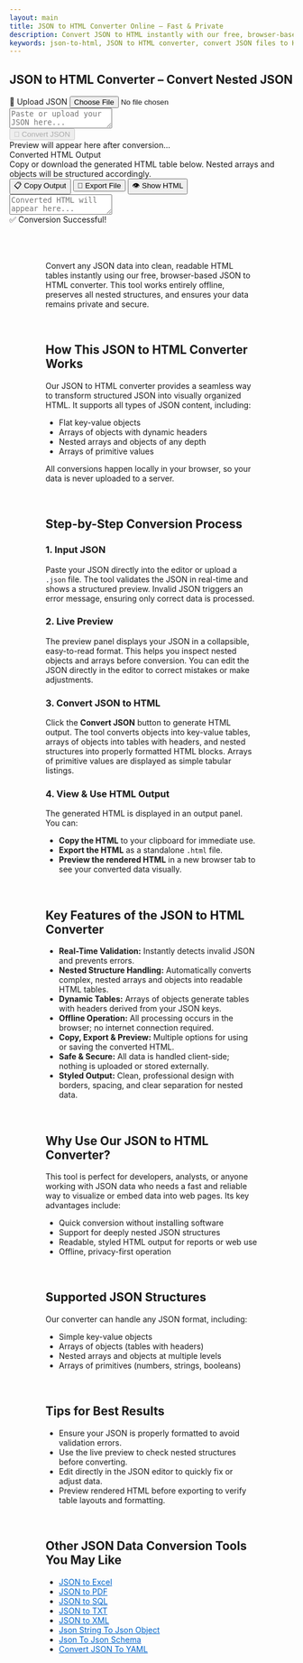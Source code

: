 ```yaml
---
layout: main
title: JSON to HTML Converter Online – Fast & Private
description: Convert JSON to HTML instantly with our free, browser-based tool. Generate clean, web-ready HTML tables from JSON files.
keywords: json-to-html, JSON to HTML converter, convert JSON files to HTML, online JSON to HTML tool, free JSON to HTML
---
```

<section>
<h1>JSON to HTML Converter – Convert Nested JSON</h1>
</section>
<script src="https://cdnjs.cloudflare.com/ajax/libs/xlsx/0.18.5/xlsx.full.min.js"></script>
<script src="https://code.jquery.com/jquery-3.6.0.min.js"></script>
<script src="https://cdn.jsdelivr.net/npm/jsonview@1.2.0/dist/jquery.jsonview.min.js"></script>
<link href="https://cdn.jsdelivr.net/npm/jsonview@1.2.0/dist/jquery.jsonview.min.css" rel="stylesheet">

<div class="jsonx-container">
  <!-- Top Panel -->
  <div class="jsonx-panel">
    <div class="jsonx-pane-container">
      <!-- Left JSON Editor Pane -->
      <div class="jsonx-pane">
        <div class="jsonx-header" style="justify-content: space-between;">
          <div class="jsonx-title"></div>
          <label class="jsonx-btn jsonx-upload-label" id="uploadBtnJson">
            📂 Upload JSON
            <input id="fileInputJson" type="file" accept=".json,application/json">
          </label>
        </div>
        <textarea id="jsonInputEditor" class="jsonx-editor" placeholder="Paste or upload your JSON here..."></textarea>
      </div>
      <!-- Right Preview + Convert Pane -->
      <div class="jsonx-pane">
        <div class="jsonx-header" style="justify-content: space-between;">
          <div class="jsonx-title"></div>
          <button class="jsonx-btn primary" id="convertBtnJson" disabled>🔄 Convert JSON</button>
        </div>
        <div id="jsonPreviewArea" class="jsonx-preview">
          <div class="jsonx-placeholder">Preview will appear here after conversion...</div>
        </div>
      </div>
    </div>
  </div>
</div>

<div id="convertedFile"></div>
 <!-- HTML Output Section -->
 <div class="jsonx-container">
  <div class="jsonx-panel" id="outputPanel">
    <div class="jsonx-header">
      <div>
        <div class="jsonx-title">Converted HTML Output</div>
        <div class="jsonx-small">Copy or download the generated HTML table below. Nested arrays and objects will be structured accordingly.</div>
      </div>
      <div class="jsonx-controls">
        <button class="jsonx-btn" id="copyOutputBtn">📋 Copy Output</button>
        <button class="jsonx-btn" id="exportOutputBtn">💾 Export File</button>
        <button class="jsonx-btn" id="showHtmlBtn">👁️ Show HTML</button>
      </div>
   </div>
    <textarea id="outputArea" class="jsonx-output" placeholder="Converted HTML will appear here..." readonly></textarea>
  </div>
</div>

<!-- Toast -->
<div id="toastJson" class="jsonx-toast">✅ Conversion Successful!</div>

<script src="/assets/js/json-to-html.js"></script>

<div style="margin:4rem;">

  <!-- H1: Main Title -->
  <p>Convert any JSON data into clean, readable HTML tables instantly using our free, browser-based JSON to HTML converter. This tool works entirely offline, preserves all nested structures, and ensures your data remains private and secure.</p>
<br>
  <!-- H2: How This Tool Works -->
  <h2>How This JSON to HTML Converter Works</h2>
  <p>Our JSON to HTML converter provides a seamless way to transform structured JSON into visually organized HTML. It supports all types of JSON content, including:</p>
  <ul>
    <li>Flat key-value objects</li>
    <li>Arrays of objects with dynamic headers</li>
    <li>Nested arrays and objects of any depth</li>
    <li>Arrays of primitive values</li>
  </ul>
  <p>All conversions happen locally in your browser, so your data is never uploaded to a server.</p>
<br>
  <!-- H2: Step-by-Step Conversion Process -->
  <h2>Step-by-Step Conversion Process</h2>

  <!-- H3: Step 1 -->
  <h3>1. Input JSON</h3>
  <p>Paste your JSON directly into the editor or upload a <code>.json</code> file. The tool validates the JSON in real-time and shows a structured preview. Invalid JSON triggers an error message, ensuring only correct data is processed.</p>

  <!-- H3: Step 2 -->
  <h3>2. Live Preview</h3>
  <p>The preview panel displays your JSON in a collapsible, easy-to-read format. This helps you inspect nested objects and arrays before conversion. You can edit the JSON directly in the editor to correct mistakes or make adjustments.</p>

  <!-- H3: Step 3 -->
  <h3>3. Convert JSON to HTML</h3>
  <p>Click the <strong>Convert JSON</strong> button to generate HTML output. The tool converts objects into key-value tables, arrays of objects into tables with headers, and nested structures into properly formatted HTML blocks. Arrays of primitive values are displayed as simple tabular listings.</p>

  <!-- H3: Step 4 -->
  <h3>4. View & Use HTML Output</h3>
  <p>The generated HTML is displayed in an output panel. You can:</p>
  <ul>
    <li><strong>Copy the HTML</strong> to your clipboard for immediate use.</li>
    <li><strong>Export the HTML</strong> as a standalone <code>.html</code> file.</li>
    <li><strong>Preview the rendered HTML</strong> in a new browser tab to see your converted data visually.</li>
  </ul>
<br>
  <!-- H2: Key Features -->
  <h2>Key Features of the JSON to HTML Converter</h2>
  <ul>
    <li><strong>Real-Time Validation:</strong> Instantly detects invalid JSON and prevents errors.</li>
    <li><strong>Nested Structure Handling:</strong> Automatically converts complex, nested arrays and objects into readable HTML tables.</li>
    <li><strong>Dynamic Tables:</strong> Arrays of objects generate tables with headers derived from your JSON keys.</li>
    <li><strong>Offline Operation:</strong> All processing occurs in the browser; no internet connection required.</li>
    <li><strong>Copy, Export & Preview:</strong> Multiple options for using or saving the converted HTML.</li>
    <li><strong>Safe & Secure:</strong> All data is handled client-side; nothing is uploaded or stored externally.</li>
    <li><strong>Styled Output:</strong> Clean, professional design with borders, spacing, and clear separation for nested data.</li>
  </ul>
<br>
  <!-- H2: Why Use This Tool -->
  <h2>Why Use Our JSON to HTML Converter?</h2>
  <p>This tool is perfect for developers, analysts, or anyone working with JSON data who needs a fast and reliable way to visualize or embed data into web pages. Its key advantages include:</p>
  <ul>
    <li>Quick conversion without installing software</li>
    <li>Support for deeply nested JSON structures</li>
    <li>Readable, styled HTML output for reports or web use</li>
    <li>Offline, privacy-first operation</li>
  </ul>
<br>
  <!-- H2: Supported JSON Structures -->
  <h2>Supported JSON Structures</h2>
  <p>Our converter can handle any JSON format, including:</p>
  <ul>
    <li>Simple key-value objects</li>
    <li>Arrays of objects (tables with headers)</li>
    <li>Nested arrays and objects at multiple levels</li>
    <li>Arrays of primitives (numbers, strings, booleans)</li>
  </ul>
<br>
  <!-- H2: Tips for Best Results -->
  <h2>Tips for Best Results</h2>
  <ul>
    <li>Ensure your JSON is properly formatted to avoid validation errors.</li>
    <li>Use the live preview to check nested structures before converting.</li>
    <li>Edit directly in the JSON editor to quickly fix or adjust data.</li>
    <li>Preview rendered HTML before exporting to verify table layouts and formatting.</li>
  </ul>
<br>
<h2>Other JSON Data Conversion Tools You May Like</h2>
<ul>
  <li><a href="json-to-excel" style="color:#0066cc; text-decoration:underline;">JSON to Excel</a></li>
  <li><a href="json-to-pdf" style="color:#0066cc; text-decoration:underline;">JSON to PDF</a></li>
  <li><a href="json-to-sql" style="color:#0066cc; text-decoration:underline;">JSON to SQL</a></li>
  <li><a href="json-to-txt" style="color:#0066cc; text-decoration:underline;">JSON to TXT</a></li>
  <li><a href="json-to-xml" style="color:#0066cc; text-decoration:underline;">JSON to XML</a></li>
  <li><a href="json-string-to-json-object" style="color:#0066cc; text-decoration:underline;">Json String To Json Object</a></li>
  <li><a href="json-to-json-schema" style="color:#0066cc; text-decoration:underline;">Json To Json Schema</a></li>
  <li><a href="json-to-yaml" style="color:#0066cc; text-decoration:underline;">Convert JSON To YAML</a></li>
</ul>
  
</div>

<!-- ✅ WebApplication Schema -->
<script type="application/ld+json">
{
  "@context": "https://schema.org",
  "@type": "WebApplication",
  "name": "JSON to HTML Converter",
  "alternateName": "Convert JSON Files to HTML Online",
  "operatingSystem": "Any",
  "applicationCategory": "UtilityApplication",
  "applicationSubCategory": "File Conversion",
  "description": "Convert JSON data into structured HTML instantly with this free browser-based converter. No uploads, no installations — fast, secure, and private data conversion directly on your device.",
  "url": "https://smallsuggestions.com/json-to-html",
  "image": "https://smallsuggestions.com/assets/img/smallsuggestions.webp",
  "creator": {
    "@type": "Organization",
    "name": "Small Suggestions",
    "url": "https://smallsuggestions.com"
  },
  "featureList": [
    "Instant JSON to HTML conversion",
    "Preview JSON structure before exporting",
    "Export to .html file or copy to clipboard",
    "No software installation required",
    "Completely client-side — no data uploads"
  ],
  "offers": {
    "@type": "Offer",
    "price": "0",
    "priceCurrency": "USD",
    "category": "Free"
  },
  "softwareVersion": "1.0.0",
  "browserRequirements": "Works on all JavaScript-enabled browsers",
  "permissions": "No data storage or tracking involved",
  "inLanguage": "en",
  "about": {
    "@type": "Thing",
    "name": "JSON to HTML Conversion",
    "sameAs": [
      "https://en.wikipedia.org/wiki/JSON",
      "https://en.wikipedia.org/wiki/HTML",
      "https://smallsuggestions.com/json-to-csv",
    "https://smallsuggestions.com/json-to-excel",
    "https://smallsuggestions.com/json-to-pdf",
    "https://smallsuggestions.com/json-to-sql",
    "https://smallsuggestions.com/json-to-xml"
    ]
  }
}
</script>

<!-- ✅ ConvertAction Schema -->
<script type="application/ld+json">
{
  "@context": "https://schema.org",
  "@type": "Action",
  "@id": "#convertJsonToHtml",
  "name": "Convert JSON to HTML",
  "description": "This online tool converts JSON (pasted or uploaded) into structured HTML output directly in the browser with no uploads or installations.",
  "actionStatus": "PotentialActionStatus",

  "object": {
    "@type": "Dataset",
    "name": "JSON Dataset",
    "description": "Structured JSON data containing objects and arrays to be converted into HTML."
  },
  "result": {
    "@type": "Dataset",
    "name": "HTML Output",
    "description": "HTML file generated from the input JSON data with tables and nested blocks preserving structure."
  },
  "target": {
    "@type": "EntryPoint",
    "urlTemplate": "https://smallsuggestions.com/json-to-html",
    "actionPlatform": [
      "https://schema.org/DesktopWebPlatform",
      "https://schema.org/MobileWebPlatform"
    ]
  }
}
</script>

<!-- ✅ Dataset Schema -->
<script type="application/ld+json">
{
  "@context": "https://schema.org",
  "@type": "Dataset",
  "@graph": [
    {
      "@type": "Dataset",
      "@id": "#inputJsonDataset",
      "name": "JSON Data Input",
      "description": "Structured JSON data that users upload or paste to convert into HTML format.",
      "keywords": ["JSON", "Object", "Array", "Data conversion"],
      "license": "https://creativecommons.org/licenses/by/4.0/",
      "creator": {
        "@type": "Organization",
        "name": "Small Suggestions"
      }
    },
    {
      "@type": "Dataset",
      "@id": "#outputHtmlDataset",
      "name": "HTML File Output",
      "description": "HTML file generated from the input JSON data, preserving nested arrays and objects in readable tables and blocks.",
      "keywords": ["HTML", "Table", "Nested data", "Data visualization"],
      "license": "https://creativecommons.org/licenses/by/4.0/",
      "creator": {
        "@type": "Organization",
        "name": "Small Suggestions"
      }
    }
  ]
}
</script>

<!-- ✅ HowTo Schema -->
<script type="application/ld+json">
{
  "@context": "https://schema.org",
  "@type": "HowTo",
  "name": "How to Convert JSON to HTML",
  "description": "Follow these steps to convert your JSON data into an HTML file using this free online tool.",
  "step": [
    {
      "@type": "HowToStep",
      "position": 1,
      "name": "Paste or Upload JSON",
      "text": "Paste your JSON into the editor or click Upload to select a .json file from your device."
    },
    {
      "@type": "HowToStep",
      "position": 2,
      "name": "Validate & Preview",
      "text": "The tool validates your JSON and displays a live preview. Fix any syntax errors shown in the preview panel."
    },
    {
      "@type": "HowToStep",
      "position": 3,
      "name": "Convert to HTML",
      "text": "Click the Convert JSON button to generate structured HTML. Arrays of objects will produce tables; nested objects will produce key-value tables."
    },
    {
      "@type": "HowToStep",
      "position": 4,
      "name": "Copy or Export",
      "text": "Copy the generated HTML to the clipboard, export it as a .html file, or preview the rendered result in a new window."
    }
  ]
}
</script>

<!-- ✅ ItemList Schema (Related Tools) -->
<script type="application/ld+json">
{
  "@context": "https://schema.org",
  "@type": "ItemList",
  "name": "Related JSON Conversion Tools",
  "itemListOrder": "Ascending",
  "itemListElement": [
    { "@type": "ListItem", "position": 1, "name": "JSON to CSV", "url": "https://smallsuggestions.com/json-to-csv" },
    { "@type": "ListItem", "position": 2, "name": "JSON to Excel", "url": "https://smallsuggestions.com/json-to-excel" },
    { "@type": "ListItem", "position": 3, "name": "JSON to PDF", "url": "https://smallsuggestions.com/json-to-pdf" },
    { "@type": "ListItem", "position": 4, "name": "JSON to SQL", "url": "https://smallsuggestions.com/json-to-sql" },
    { "@type": "ListItem", "position": 5, "name": "JSON to TXT", "url": "https://smallsuggestions.com/json-to-txt" },
    { "@type": "ListItem", "position": 6, "name": "JSON to XML", "url": "https://smallsuggestions.com/json-to-xml" }
  ]
}
</script>

<!-- ✅ FAQPage Schema -->
<script type="application/ld+json">
{
  "@context": "https://schema.org",
  "@type": "FAQPage",
  "mainEntity": [
    {
      "@type": "Question",
      "name": "Is this JSON to HTML converter free to use?",
      "acceptedAnswer": { "@type": "Answer", "text": "Yes, our JSON to HTML converter is completely free and works directly in your browser." }
    },
    {
      "@type": "Question",
      "name": "Does the conversion happen online or offline?",
      "acceptedAnswer": { "@type": "Answer", "text": "All conversions happen in your browser (client-side). No data is uploaded or stored on our servers." }
    },
    {
      "@type": "Question",
      "name": "Can I upload a JSON file or paste JSON directly?",
      "acceptedAnswer": { "@type": "Answer", "text": "Yes, you can either paste JSON into the editor or upload a .json file using the upload button." }
    },
    {
      "@type": "Question",
      "name": "How does the preview work?",
      "acceptedAnswer": { "@type": "Answer", "text": "The tool provides a live preview as you type and after uploading. It shows structured JSON and highlights validation errors; you can also view the converted output after clicking Convert." }
    },
    {
      "@type": "Question",
      "name": "What output formats are available?",
      "acceptedAnswer": { "@type": "Answer", "text": "The primary output is an HTML file. You can copy the HTML to clipboard, export as a .html file, or preview the rendered HTML in a new browser window." }
    },
    {
      "@type": "Question",
      "name": "Will nested arrays and objects be preserved?",
      "acceptedAnswer": { "@type": "Answer", "text": "Yes, nested arrays and objects are recursively rendered into tables and nested blocks to preserve the JSON hierarchy." }
    },
    {
      "@type": "Question",
      "name": "Is my data safe during conversion?",
      "acceptedAnswer": { "@type": "Answer", "text": "Yes, all processing occurs locally in your browser — nothing is sent to external servers." }
    },
    {
      "@type": "Question",
      "name": "What browsers are supported?",
      "acceptedAnswer": { "@type": "Answer", "text": "This tool works on all modern browsers including Chrome, Firefox, Edge, and Safari." }
    }
  ]
}
</script>
